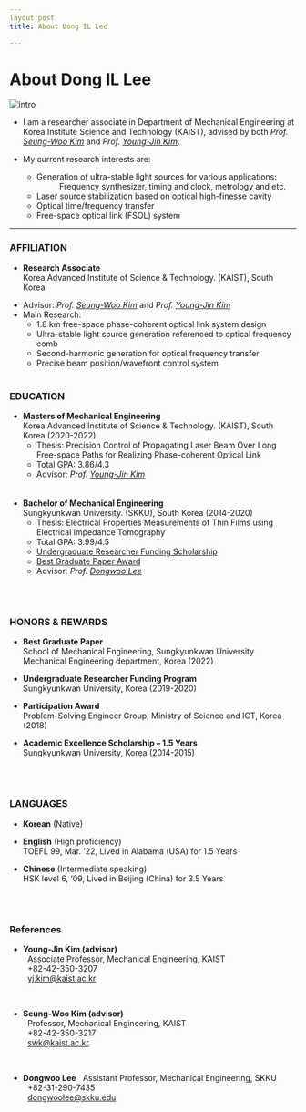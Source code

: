 ```yaml
---
layout:post
title: About Dong IL Lee

---
```

# About Dong IL Lee

![intro](https://ldongil.github.io/assets/intro.png)
* I am a researcher associate in Department of Mechanical Engineering at Korea Institute Science and Technology (KAIST), advised by both _Prof._ [_Seung-Woo Kim_](https://scholar.google.com/citations?hl=ko&user=wHt0GtQAAAAJ) and _Prof._ [_Young-Jin Kim_](https://scholar.google.com/citations?user=DqkYhz4AAAAJ&hl=ko&oi=ao).

* My current research interests are:
  + Generation of ultra-stable light sources for various applications:<br/>
       <dd>Frequency synthesizer, timing and clock, metrology and etc.</dd>
  + Laser source stabilization based on optical high-finesse cavity
  + Optical time/frequency transfer
  + Free-space optical link (FSOL) system <br/>

<hr/>

### AFFILIATION

* __Research Associate__ <br/>
  Korea Advanced Institute of Science & Technology. (KAIST), South Korea <br/>


+ Advisor: _Prof._ [_Seung-Woo Kim_](https://scholar.google.com/citations?hl=ko&user=wHt0GtQAAAAJ) and _Prof._ [_Young-Jin Kim_](https://scholar.google.com/citations?hl=ko&user=wHt0GtQAAAAJ)
+ Main Research:
  + 1.8 km free-space phase-coherent optical link system design
  + Ultra-stable light source generation referenced to optical frequency comb
  + Second-harmonic generation for optical frequency transfer
  + Precise beam position/wavefront control system
    <br/>
    <br/>


### EDUCATION

* __Masters of Mechanical Engineering__ <br/>
  Korea Advanced Institute of Science & Technology. (KAIST), South Korea (2020-2022) <br/>
  * Thesis: Precision Control of Propagating Laser Beam Over Long Free-space Paths for Realizing Phase-coherent Optical Link <br/>
  * Total GPA: 3.86/4.3 <br/>
  * Advisor: _Prof._ [_Young-Jin Kim_](https://scholar.google.com/citations?user=DqkYhz4AAAAJ&hl=ko&oi=ao)
    <br/><br/><br/>
* __Bachelor of Mechanical Engineering__ <br/>
  Sungkyunkwan University. (SKKU), South Korea (2014-2020) <br/>
  * Thesis: Electrical Properties Measurements of Thin Films using Electrical Impedance Tomography
  * Total GPA: 3.99/4.5
  * <u>Undergraduate Researcher Funding Scholarship</u>
  * <u>Best Graduate Paper Award</u>
  * Advisor: _Prof._ [_Dongwoo Lee_](https://scholar.google.com/citations?hl=ko&user=efffEt0AAAAJ) <br/>

<br/><br/>

### HONORS & REWARDS
* __Best Graduate Paper__  <br/>
  School of Mechanical Engineering, Sungkyunkwan University Mechanical Engineering department, Korea (2022)

* __Undergraduate Researcher Funding Program__ <br/>
  Sungkyunkwan University, Korea (2019-2020)

* __Participation Award__ <br/>
  Problem-Solving Engineer Group, Ministry of Science and ICT, Korea (2018)

* __Academic Excellence Scholarship – 1.5 Years__ <br/>
  Sungkyunkwan University, Korea (2014-2015)

<br/><br/>

### LANGUAGES
* __Korean__ (Native) <br/>


* __English__ (High proficiency) <br/>
  TOEFL 99, Mar. ’22, Lived in Alabama (USA) for 1.5 Years


* __Chinese__ (Intermediate speaking) <br/>
  HSK level 6, ‘09, Lived in Beijing (China) for 3.5 Years

<br/><br/>

### References
* **Young-Jin Kim (advisor)**<br/>
&nbsp;&nbsp;Associate Professor, Mechanical Engineering, KAIST<br/>
&nbsp;&nbsp;+82-42-350-3207<br/>
&nbsp;&nbsp;yj.kim@kaist.ac.kr

<br/>

* **Seung-Woo Kim (advisor)**<br/>
&nbsp;&nbsp;Professor, Mechanical Engineering, KAIST<br/>
&nbsp;&nbsp;+82-42-350-3217<br/>
&nbsp;&nbsp;swk@kaist.ac.kr

<br/>

*	**Dongwoo Lee**
&nbsp;&nbsp;Assistant Professor, Mechanical Engineering, SKKU<br/>
&nbsp;&nbsp;+82-31-290-7435<br/>
&nbsp;&nbsp;dongwoolee@skku.edu

